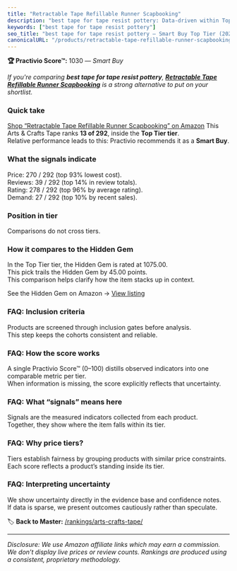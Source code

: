 ```yaml
---
title: "Retractable Tape Refillable Runner Scapbooking"
description: "best tape for tape resist pottery: Data-driven within Top Tier ranking using the Practivio Score™. Positioned by quality, value, demand, findability, momentum."
keywords: ["best tape for tape resist pottery"]
seo_title: "best tape for tape resist pottery — Smart Buy Top Tier (2025)"
canonicalURL: "/products/retractable-tape-refillable-runner-scapbooking-B08GL1XD5F/"
---
```


**🏆 Practivio Score™:** 1030 — _Smart Buy_


*If you're comparing **best tape for tape resist pottery**, **[Retractable Tape Refillable Runner Scapbooking](https://www.amazon.com/dp/B08GL1XD5F?tag=practivio-20)** is a strong alternative to put on your shortlist.*
### Quick take
[Shop “Retractable Tape Refillable Runner Scapbooking” on Amazon](https://www.amazon.com/dp/B08GL1XD5F?tag=practivio-20)
This Arts & Crafts Tape ranks **13 of 292**, inside the **Top Tier tier**.  
Relative performance leads to this: Practivio recommends it as a **Smart Buy**.

### What the signals indicate
Price: 270 / 292 (top 93% lowest cost).  
Reviews: 39 / 292 (top 14% in review totals).  
Rating: 278 / 292 (top 96% by average rating).  
Demand: 27 / 292 (top 10% by recent sales).

### Position in tier
Comparisons do not cross tiers.

### How it compares to the Hidden Gem
In the Top Tier tier, the Hidden Gem is rated at 1075.00.  
This pick trails the Hidden Gem by 45.00 points.  
This comparison helps clarify how the item stacks up in context.  

See the Hidden Gem on Amazon → [View listing](https://www.amazon.com/dp/B0025W9AWA?tag=practivio-20)

### FAQ: Inclusion criteria
Products are screened through inclusion gates before analysis.  
This step keeps the cohorts consistent and reliable.

### FAQ: How the score works
A single Practivio Score™ (0–100) distills observed indicators into one comparable metric per tier.  
When information is missing, the score explicitly reflects that uncertainty.

### FAQ: What “signals” means here
Signals are the measured indicators collected from each product.  
Together, they show where the item falls within its tier.

### FAQ: Why price tiers?
Tiers establish fairness by grouping products with similar price constraints.  
Each score reflects a product’s standing inside its tier.

### FAQ: Interpreting uncertainty
We show uncertainty directly in the evidence base and confidence notes.  
If data is sparse, we present outcomes cautiously rather than speculate.


🏷️ **Back to Master:** [/rankings/arts-crafts-tape/](/rankings/arts-crafts-tape/)

---
_Disclosure: We use Amazon affiliate links which may earn a commission. We don’t display live prices or review counts. Rankings are produced using a consistent, proprietary methodology._
